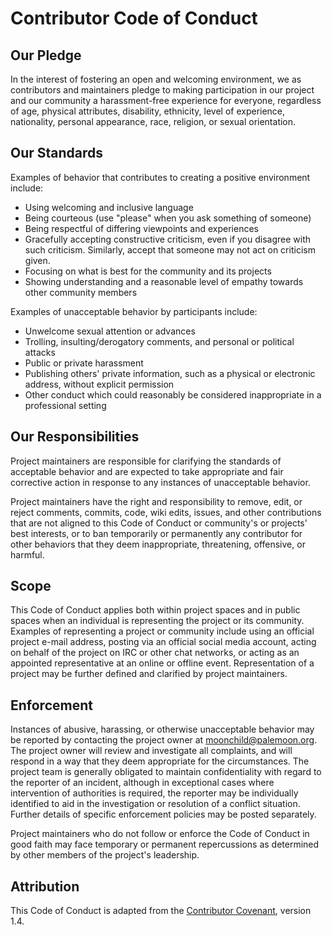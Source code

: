 # Contributor Code of Conduct

## Our Pledge

In the interest of fostering an open and welcoming environment, we as contributors and maintainers pledge to making participation in our project and our community a harassment-free experience for everyone, regardless of age, physical attributes, disability, ethnicity, level of experience, nationality, personal appearance, race, religion, or sexual orientation.

## Our Standards

Examples of behavior that contributes to creating a positive environment include:

* Using welcoming and inclusive language
* Being courteous (use "please" when you ask something of someone)
* Being respectful of differing viewpoints and experiences
* Gracefully accepting constructive criticism, even if you disagree with such criticism. Similarly, accept that someone may not act on criticism given.
* Focusing on what is best for the community and its projects
* Showing understanding and a reasonable level of empathy towards other community members

Examples of unacceptable behavior by participants include:

* Unwelcome sexual attention or advances
* Trolling, insulting/derogatory comments, and personal or political attacks
* Public or private harassment
* Publishing others' private information, such as a physical or electronic address, without explicit permission
* Other conduct which could reasonably be considered inappropriate in a professional setting

## Our Responsibilities

Project maintainers are responsible for clarifying the standards of acceptable behavior and are expected to take appropriate and fair corrective action in response to any instances of unacceptable behavior.

Project maintainers have the right and responsibility to remove, edit, or reject comments, commits, code, wiki edits, issues, and other contributions that are not aligned to this Code of Conduct or community's or projects' best interests, or to ban temporarily or permanently any contributor for other behaviors that they deem inappropriate, threatening, offensive, or harmful.

## Scope

This Code of Conduct applies both within project spaces and in public spaces when an individual is representing the project or its community. Examples of representing a project or community include using an official project e-mail address, posting via an official social media account, acting on behalf of the project on IRC or other chat networks, or acting as an appointed representative at an online or offline event. Representation of a project may be further defined and clarified by project maintainers.

## Enforcement

Instances of abusive, harassing, or otherwise unacceptable behavior may be reported by contacting the project owner at moonchild@palemoon.org. The project owner will review and investigate all complaints, and will respond in a way that they deem appropriate for the circumstances. The project team is generally obligated to maintain confidentiality with regard to the reporter of an incident, although in exceptional cases where intervention of authorities is required, the reporter may be individually identified to aid in the investigation or resolution of a conflict situation. Further details of specific enforcement policies may be posted separately.

Project maintainers who do not follow or enforce the Code of Conduct in good faith may face temporary or permanent repercussions as determined by other members of the project's leadership.

## Attribution

This Code of Conduct is adapted from the [Contributor Covenant][homepage], version 1.4.

[homepage]: http://contributor-covenant.org
[version]: http://contributor-covenant.org/version/1/4/
